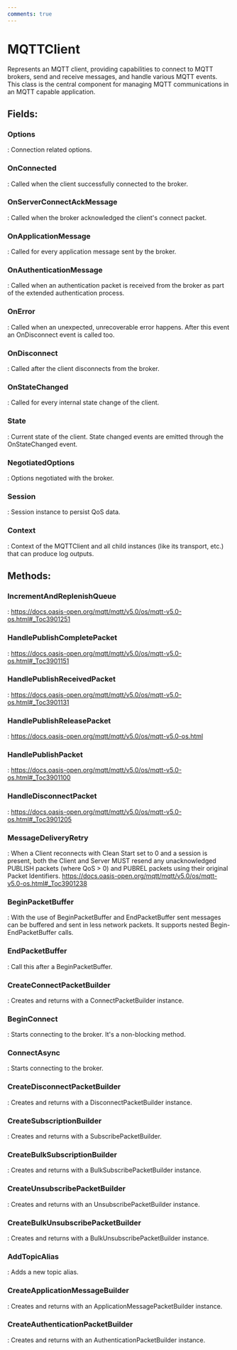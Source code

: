 ```yaml
---
comments: true
---
```

# MQTTClient

Represents an MQTT client, providing capabilities to connect to MQTT brokers, send and receive messages, and handle various MQTT events. This class is the central component for managing MQTT communications in an MQTT capable application. 

## **Fields**:
### **Options**
: Connection related options. 
### **OnConnected**
: Called when the client successfully connected to the broker. 
### **OnServerConnectAckMessage**
: Called when the broker acknowledged the client's connect packet. 
### **OnApplicationMessage**
: Called for every application message sent by the broker. 
### **OnAuthenticationMessage**
: Called when an authentication packet is received from the broker as part of the extended authentication process. 
### **OnError**
: Called when an unexpected, unrecoverable error happens. After this event an OnDisconnect event is called too. 
### **OnDisconnect**
: Called after the client disconnects from the broker. 
### **OnStateChanged**
: Called for every internal state change of the client. 
### **State**
: Current state of the client. State changed events are emitted through the OnStateChanged event. 
### **NegotiatedOptions**
: Options negotiated with the broker. 
### **Session**
: Session instance to persist QoS data. 
### **Context**
: Context of the MQTTClient and all child instances (like its transport, etc.) that can produce log outputs. 
## **Methods**:

### **IncrementAndReplenishQueue**
: https://docs.oasis-open.org/mqtt/mqtt/v5.0/os/mqtt-v5.0-os.html#_Toc3901251 

### **HandlePublishCompletePacket**
: https://docs.oasis-open.org/mqtt/mqtt/v5.0/os/mqtt-v5.0-os.html#_Toc3901151 

### **HandlePublishReceivedPacket**
: https://docs.oasis-open.org/mqtt/mqtt/v5.0/os/mqtt-v5.0-os.html#_Toc3901131 

### **HandlePublishReleasePacket**
: https://docs.oasis-open.org/mqtt/mqtt/v5.0/os/mqtt-v5.0-os.html 

### **HandlePublishPacket**
: https://docs.oasis-open.org/mqtt/mqtt/v5.0/os/mqtt-v5.0-os.html#_Toc3901100 

### **HandleDisconnectPacket**
: https://docs.oasis-open.org/mqtt/mqtt/v5.0/os/mqtt-v5.0-os.html#_Toc3901205 

### **MessageDeliveryRetry**
: When a Client reconnects with Clean Start set to 0 and a session is present, both the Client and Server MUST resend any unacknowledged PUBLISH packets (where QoS > 0) and PUBREL packets using their original Packet Identifiers.  https://docs.oasis-open.org/mqtt/mqtt/v5.0/os/mqtt-v5.0-os.html#_Toc3901238 

### **BeginPacketBuffer**
: With the use of BeginPacketBuffer and EndPacketBuffer sent messages can be buffered and sent in less network packets. It supports nested Begin-EndPacketBuffer calls. 

### **EndPacketBuffer**
: Call this after a BeginPacketBuffer. 

### **CreateConnectPacketBuilder**
: Creates and returns with a ConnectPacketBuilder instance. 

### **BeginConnect**
: Starts connecting to the broker. It's a non-blocking method. 

### **ConnectAsync**
: Starts connecting to the broker.  

### **CreateDisconnectPacketBuilder**
: Creates and returns with a DisconnectPacketBuilder instance. 

### **CreateSubscriptionBuilder**
: Creates and returns with a SubscribePacketBuilder.  

### **CreateBulkSubscriptionBuilder**
: Creates and returns with a BulkSubscribePacketBuilder instance. 

### **CreateUnsubscribePacketBuilder**
: Creates and returns with an UnsubscribePacketBuilder instance. 

### **CreateBulkUnsubscribePacketBuilder**
: Creates and returns with a BulkUnsubscribePacketBuilder instance. 

### **AddTopicAlias**
: Adds a new topic alias. 

### **CreateApplicationMessageBuilder**
: Creates and returns with an ApplicationMessagePacketBuilder instance. 

### **CreateAuthenticationPacketBuilder**
: Creates and returns with an AuthenticationPacketBuilder instance. 